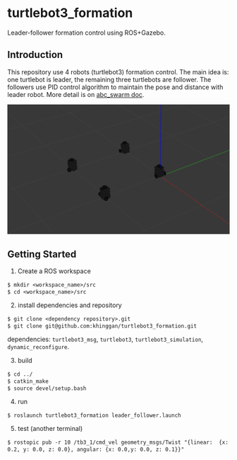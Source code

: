 # turtlebot3_formation
Leader-follower formation control using ROS+Gazebo. 

## Introduction
This repository use 4 robots (turtlebot3) formation control. The main idea is: one turtlebot is leader, the remaining three turtlebots are follower. The followers use PID control algorithm to maintain the pose and distance with leader robot. More detail is on [abc_swarm doc](https://abc-swarm.readthedocs.io/en/latest/index.html). 

![System image](include/four_tb3_formation.png "4 Turtlebot3 formation control in Gazebo")

## Getting Started
1. Create a ROS workspace
```console
$ mkdir <workspace_name>/src
$ cd <workspace_name>/src
```

2. install dependencies and repository
```console
$ git clone <dependency repository>.git
$ git clone git@github.com:khinggan/turtlebot3_formation.git
```
dependencies: `turtlebot3_msg`, `turtlebot3`, `turtlebot3_simulation`, `dynamic_reconfigure`.

3. build
```console
$ cd ../
$ catkin_make
$ source devel/setup.bash
```

4. run
```console
$ roslaunch turtlebot3_formation leader_follower.launch
```

5. test (another terminal)
```console
$ rostopic pub -r 10 /tb3_1/cmd_vel geometry_msgs/Twist "{linear:  {x: 0.2, y: 0.0, z: 0.0}, angular: {x: 0.0,y: 0.0, z: 0.1}}"
```
